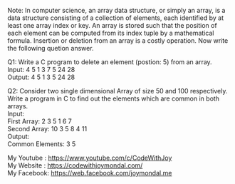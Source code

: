 Note: In computer science, an array data structure, or simply an array, is a data structure
consisting of a collection of elements, each identified by at least one array index or key. An
array is stored such that the position of each element can be computed from its index tuple
by a mathematical formula. Insertion or deletion from an array is a costly operation. Now
write the following quetion answer.</br>

Q1: Write a C program to delete an element (postion: 5) from an array.</br>
Input: 4 5 1 3 7 5 24 28</br>
Output: 4 5 1 3 5 24 28</br>

Q2: Consider two single dimensional Array of size 50 and 100 respectively. Write a
program in C to find out the elements which are common in both arrays.</br>
Input:</br>
First Array: 2 3 5 1 6 7 </br>
Second Array: 10 3 5 8 4 11 </br>
Output:</br>
Common Elements: 3 5 </br>


My Youtube : https://www.youtube.com/c/CodeWithJoy </br>
My Website : https://codewithjoymondal.com/ </br>
My Facebook: https://web.facebook.com/joymondal.me
